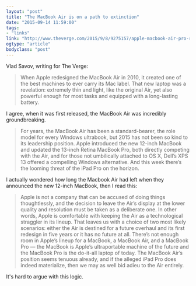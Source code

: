 ```yaml
---
layout: "post"
title: "The MacBook Air is on a path to extinction"
date: "2015-09-14 11:59:00"
tags: 
- "links"
link: "http://www.theverge.com/2015/9/8/9275157/apple-macbook-air-pro-retina-redesign-phase-out"
ogtype: "article"
bodyclass: "post"
---
```


Vlad Savov, writing for The Verge:

> When Apple redesigned the MacBook Air in 2010, it created one of the best machines to ever carry its Mac label. That new laptop was a revelation: extremely thin and light, like the original Air, yet also powerful enough for most tasks and equipped with a long-lasting battery.

I agree, when it was first released, the MacBook Air was incredibly groundbreaking.

> For years, the MacBook Air has been a standard-bearer, the role model for every Windows ultrabook, but 2015 has not been so kind to its leadership position. Apple introduced the new 12-inch MacBook and updated the 13-inch Retina MacBook Pro, both directly competing with the Air, and for those not umbilically attached to OS X, Dell’s XPS 13 offered a compelling Windows alternative. And this week there’s the looming threat of the iPad Pro on the horizon.

I actually wondered how long the Macbook Air had left when they announced the new 12-inch MacBook, then I read this:

> Apple is not a company that can be accused of doing things thoughtlessly, and the decision to leave the Air’s display at the lower quality and resolution must be taken as a deliberate one. In other words, Apple is comfortable with keeping the Air as a technological straggler in its lineup. That leaves us with a choice of two most likely scenarios: either the Air is destined for a future overhaul and its first redesign in five years or it has no future at all. There’s not enough room in Apple’s lineup for a MacBook, a MacBook Air, and a MacBook Pro — the MacBook is Apple’s ultraportable machine of the future and the MacBook Pro is the do-it-all laptop of today. The MacBook Air’s position seems tenuous already, and if the alleged iPad Pro does indeed materialize, then we may as well bid adieu to the Air entirely.

It's hard to argue with this logic.